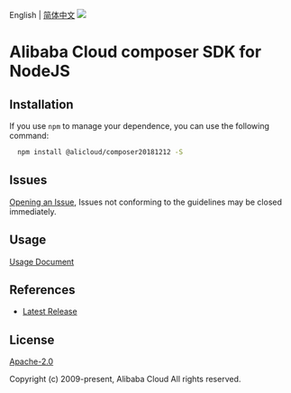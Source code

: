 English | [简体中文](README-CN.md)
![](https://aliyunsdk-pages.alicdn.com/icons/AlibabaCloud.svg)

# Alibaba Cloud composer SDK for NodeJS

## Installation
If you use `npm` to manage your dependence, you can use the following command:

```sh
  npm install @alicloud/composer20181212 -S
```

## Issues
[Opening an Issue](https://github.com/aliyun/alibabacloud-typescript-sdk/issues/new), Issues not conforming to the guidelines may be closed immediately.

## Usage
[Usage Document](https://github.com/aliyun/alibabacloud-typescript-sdk/blob/master/docs/Usage-EN.md#quick-examples)

## References
* [Latest Release](https://github.com/aliyun/alibabacloud-typescript-sdk/)

## License
[Apache-2.0](http://www.apache.org/licenses/LICENSE-2.0)

Copyright (c) 2009-present, Alibaba Cloud All rights reserved.
